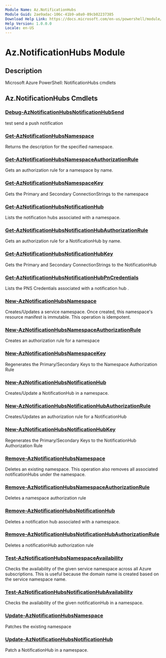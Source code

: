 ```yaml
---
Module Name: Az.NotificationHubs
Module Guid: 2ae9adac-106c-41b9-a0a9-89cb02237385
Download Help Link: https://docs.microsoft.com/en-us/powershell/module/az.notificationhubs
Help Version: 1.0.0.0
Locale: en-US
---
```


# Az.NotificationHubs Module
## Description
Microsoft Azure PowerShell: NotificationHubs cmdlets

## Az.NotificationHubs Cmdlets
### [Debug-AzNotificationHubsNotificationHubSend](Debug-AzNotificationHubsNotificationHubSend.md)
test send a push notification

### [Get-AzNotificationHubsNamespace](Get-AzNotificationHubsNamespace.md)
Returns the description for the specified namespace.

### [Get-AzNotificationHubsNamespaceAuthorizationRule](Get-AzNotificationHubsNamespaceAuthorizationRule.md)
Gets an authorization rule for a namespace by name.

### [Get-AzNotificationHubsNamespaceKey](Get-AzNotificationHubsNamespaceKey.md)
Gets the Primary and Secondary ConnectionStrings to the namespace

### [Get-AzNotificationHubsNotificationHub](Get-AzNotificationHubsNotificationHub.md)
Lists the notification hubs associated with a namespace.

### [Get-AzNotificationHubsNotificationHubAuthorizationRule](Get-AzNotificationHubsNotificationHubAuthorizationRule.md)
Gets an authorization rule for a NotificationHub by name.

### [Get-AzNotificationHubsNotificationHubKey](Get-AzNotificationHubsNotificationHubKey.md)
Gets the Primary and Secondary ConnectionStrings to the NotificationHub

### [Get-AzNotificationHubsNotificationHubPnCredentials](Get-AzNotificationHubsNotificationHubPnCredentials.md)
Lists the PNS Credentials associated with a notification hub .

### [New-AzNotificationHubsNamespace](New-AzNotificationHubsNamespace.md)
Creates/Updates a service namespace.
Once created, this namespace's resource manifest is immutable.
This operation is idempotent.

### [New-AzNotificationHubsNamespaceAuthorizationRule](New-AzNotificationHubsNamespaceAuthorizationRule.md)
Creates an authorization rule for a namespace

### [New-AzNotificationHubsNamespaceKey](New-AzNotificationHubsNamespaceKey.md)
Regenerates the Primary/Secondary Keys to the Namespace Authorization Rule

### [New-AzNotificationHubsNotificationHub](New-AzNotificationHubsNotificationHub.md)
Creates/Update a NotificationHub in a namespace.

### [New-AzNotificationHubsNotificationHubAuthorizationRule](New-AzNotificationHubsNotificationHubAuthorizationRule.md)
Creates/Updates an authorization rule for a NotificationHub

### [New-AzNotificationHubsNotificationHubKey](New-AzNotificationHubsNotificationHubKey.md)
Regenerates the Primary/Secondary Keys to the NotificationHub Authorization Rule

### [Remove-AzNotificationHubsNamespace](Remove-AzNotificationHubsNamespace.md)
Deletes an existing namespace.
This operation also removes all associated notificationHubs under the namespace.

### [Remove-AzNotificationHubsNamespaceAuthorizationRule](Remove-AzNotificationHubsNamespaceAuthorizationRule.md)
Deletes a namespace authorization rule

### [Remove-AzNotificationHubsNotificationHub](Remove-AzNotificationHubsNotificationHub.md)
Deletes a notification hub associated with a namespace.

### [Remove-AzNotificationHubsNotificationHubAuthorizationRule](Remove-AzNotificationHubsNotificationHubAuthorizationRule.md)
Deletes a notificationHub authorization rule

### [Test-AzNotificationHubsNamespaceAvailability](Test-AzNotificationHubsNamespaceAvailability.md)
Checks the availability of the given service namespace across all Azure subscriptions.
This is useful because the domain name is created based on the service namespace name.

### [Test-AzNotificationHubsNotificationHubAvailability](Test-AzNotificationHubsNotificationHubAvailability.md)
Checks the availability of the given notificationHub in a namespace.

### [Update-AzNotificationHubsNamespace](Update-AzNotificationHubsNamespace.md)
Patches the existing namespace

### [Update-AzNotificationHubsNotificationHub](Update-AzNotificationHubsNotificationHub.md)
Patch a NotificationHub in a namespace.


